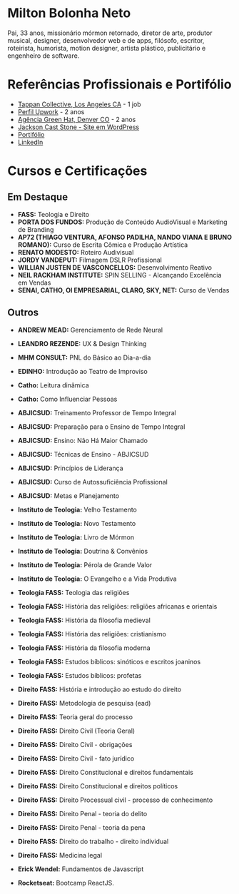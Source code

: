 # Milton Bolonha Neto

Pai, 33 anos, missionário mórmon retornado, diretor de arte, produtor musical, designer, desenvolvedor web e de apps, filósofo, escritor, roteirista, humorista, motion designer, artista plástico, publicitário e engenheiro de software.


# Referências Profissionais e Portifólio

- [Tappan Collective, Los Angeles CA](https://www.tappancollective.com/) - 1 job
- [Perfil Upwork](https://www.upwork.com/o/profiles/users/~01791c48f168400a9f/) - 2 anos
- [Agência Green Hat, Denver CO](https://www.greenhatwebs.com/) - 2 anos
- [Jackson Cast Stone - Site em WordPress](https://www.jacksoncaststone.com/)
- [Portifólio](http://miltonbolonha.com.br/portifolio.pdf)
- [LinkedIn](https://www.linkedin.com/in/bolonhadev/)


# Cursos e Certificações

## Em Destaque

- __FASS:__ Teologia e Direito
- __PORTA DOS FUNDOS:__ Produção de Conteúdo AudioVisual e Marketing de Branding
- __AP72 (THIAGO VENTURA, AFONSO PADILHA, NANDO VIANA E BRUNO ROMANO):__ Curso de Escrita Cômica e Produção Artística
- __RENATO MODESTO:__ Roteiro Audivisual
- __JORDY VANDEPUT:__ Filmagem DSLR Profissional
- __WILLIAN JUSTEN DE VASCONCELLOS:__ Desenvolvimento Reativo
- __NEIL RACKHAM INSTITUTE:__ SPIN SELLING - Alcançando Excelência em Vendas
- __SENAI, CATHO, OI EMPRESARIAL, CLARO, SKY, NET:__ Curso de Vendas


## Outros

- __ANDREW MEAD:__ Gerenciamento de Rede Neural
- __LEANDRO REZENDE:__ UX & Design Thinking
- __MHM CONSULT:__ PNL do Básico ao Dia-a-dia
- __EDINHO:__ Introdução ao Teatro de Improviso
- __Catho:__ Leitura dinâmica
- __Catho:__ Como Influenciar Pessoas

- __ABJICSUD:__ Treinamento Professor de Tempo Integral
- __ABJICSUD:__ Preparação para o Ensino de Tempo Integral
- __ABJICSUD:__ Ensino: Não Há Maior Chamado
- __ABJICSUD:__ Técnicas de Ensino - ABJICSUD
- __ABJICSUD:__ Princípios de Liderança
- __ABJICSUD:__ Curso de Autossuficiência Profissional
- __ABJICSUD:__ Metas e Planejamento

- __Instituto de Teologia:__ Velho Testamento
- __Instituto de Teologia:__ Novo Testamento
- __Instituto de Teologia:__ Livro de Mórmon
- __Instituto de Teologia:__ Doutrina & Convênios
- __Instituto de Teologia:__ Pérola de Grande Valor
- __Instituto de Teologia:__ O Evangelho e a Vida Produtiva

- __Teologia FASS:__ Teologia das religiões
- __Teologia FASS:__ História das religiões: religiões africanas e orientais
- __Teologia FASS:__ História da filosofia medieval
- __Teologia FASS:__ História das religiões: cristianismo
- __Teologia FASS:__ História da filosofia moderna
- __Teologia FASS:__ Estudos bíblicos: sinóticos e escritos joaninos
- __Teologia FASS:__ Estudos bíblicos: profetas

- __Direito FASS:__ História e introdução ao estudo do direito
- __Direito FASS:__ Metodologia de pesquisa (ead)
- __Direito FASS:__ Teoria geral do processo
- __Direito FASS:__ Direito Civil (Teoria Geral)
- __Direito FASS:__ Direito Civil - obrigações
- __Direito FASS:__ Direito Civil - fato jurídico
- __Direito FASS:__ Direito Constitucional e direitos fundamentais
- __Direito FASS:__ Direito Constitucional e direitos políticos
- __Direito FASS:__ Direito Processual civil - processo de conhecimento
- __Direito FASS:__ Direito Penal - teoria do delito
- __Direito FASS:__ Direito Penal - teoria da pena
- __Direito FASS:__ Direito do trabalho - direito individual
- __Direito FASS:__ Medicina legal

- __Erick Wendel:__ Fundamentos de Javascript
- __Rocketseat:__ Bootcamp ReactJS.
